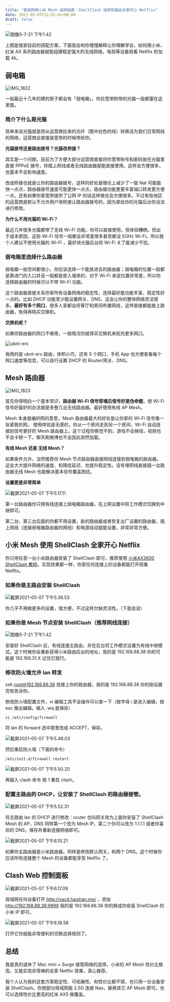 ```yaml
---
title: "家庭网络小米 Mesh 组网指南｜ShellClash 抛弃软路由全家开心 Netflix"
date: 2021-05-07T12:51:42+08:00
draft: false
---
```


![图像5-7-21 下午1.42](https://oss.qust.me/img/%E5%9B%BE%E5%83%8F5-7-21%20%E4%B8%8B%E5%8D%881.42.JPG)

上图是我家目前的搭配方案，下面我会和你慢慢解释让你理解学会，如何用小米、红米 AX 系列路由器就能组建稳定强大的无线网络，电视等设备观看 Netflix 秒加载 4k。<!--more-->

## 弱电箱

![IMG_1822](https://oss.qust.me/img/IMG_1822.JPG)

一般最近十几年的建的房子都会有「弱电箱」，你拉宽带附带的光猫一般都塞在这里面。

### 简介下什么是光猫

简单来说光猫就是把从运营商拉来的光纤（图中白色的线）转换话为我们日常网线的网络，运营商会直接装宽带的时候带给你。

**光猫拨号还是路由拨号？光猫改桥接？**

其实是一个问题，目前为了方便大部分运营商直接将你宽带账号和密码放在光猫里直接 PPPoE 拨号，你插上网线或者无线路由器就能直接使用。这样会方便很多，也基本不会影响速度。

改成桥接也就是让你的路由器拨号，这样的好处是理论上减少了一层 Nat 可能能快一点点，路由器拨号速度可能更快一点点，路由器功能更更丰富端口转发更方便一点，还有如果你家宽带提供了公网 IP 的话这样做也会方便很多。不过有些地区的运营商是默认不允许用户改桥接让路由器拨号的，因为拿给你的光猫后台你没法进行修改。

**为什么不用光猫的 Wi-Fi？**

最近几年很多光猫都带了无线 Wi-Fi 功能，你可以直接使用，但体验糟糕。但出于成本原因，这些 Wi-Fi 信号一般都会非常差很多甚至都没 5GHz Wi-Fi。所以我个人建议不使用光猫的 Wi-Fi ，最好进光猫后台将 Wi-Fi 关了能减少干扰。

### 弱电箱里选择什么路由器

弱电箱一般空间都很小，你应该选择一个能放进去的路由器；弱电箱的位置一般都是靠进门的入口并且一般都是嵌入墙体的，对于 Wi-Fi 来说位置非常差，所以你选择路由器的时候可以不带 Wi-Fi 功能。



这个路由器直接关系你家所有设备网络的稳定性，选择最好能功能丰富，稳定性好一点的。比如 DHCP 功能至少能设置网关、DNS，这会让你的整体网络灵活很多。**最好有多个网口**，很多人家都会将客厅和房间布置网线，这样直接都能接上路由器，免得再购买交换机。

**交换机呢？** 

如果你路由器的网口不够用，一般情况你就得买交换机来拓充更多网口。

![ubnt-erx](https://oss.qust.me/img/ubnt-erx.jpg)

我用的是 ubnt-erx 路由，体积小巧，还有 5 个网口，手机 App 也方便查看每个网口速度等信息，可以自行设置 DHCP 的 Router/网关、DNS。

## Mesh 路由器

![IMG_1823](https://oss.qust.me/img/IMG_1823.JPG)

首先你得明白一个基本常识，**路由器 Wi-Fi 信号穿墙后信号好是伪命题**，想 Wi-Fi 信号好最好的办法就是多整几台无线路由器。最好使用有线 AP Mesh。

Mesh 本身是编织网的意思，Mesh 路由器最大的好处是让你家的 Wi-Fi 信号像一张紧致的网。 使用体验是无感的，你从一个房间走到另一个房间，Wi-Fi 自动连接到信号更好的 Mesh 路由器上。这个过程你察觉不到，游戏不会掉线，视频也不会卡顿一下，聊天刷微博也不会因此突然加载。

**有线 Mesh 还是 无线 Mesh？**

如果条件允许，当然推荐你 Mesh 节点路由器直接网线连接到弱电箱的路由器。这会大大提升网络的速度、和降低延迟、也提升稳定性。没有埋网线直接插一台路由器无线 Mesh 也能解决基本信号覆盖困扰。

**设置更是非常简单**

![截屏2021-05-07 下午5.17.11](https://oss.qust.me/img/%E6%88%AA%E5%B1%8F2021-05-07%20%E4%B8%8B%E5%8D%885.17.11.jpg)

第一台路由器你只用有线连接上弱电箱路由器，在上网设置中将工作模式切换到中继即可。

第二台、第三台后面的你都不用设置，新的路由器或者恢复出厂设置的路由器，插上网线（连接弱电箱路由器的网线）和电源自动就能设置，非常非常方便。

## 小米 Mesh 使用 ShellClash 全家开心 Netflix

你只用任意一台小米路由器安装了 ShellClash 即可，推荐使用 [小米AX3600 ShellClash 教程](https://qust.me/)。实现效果都一样，你家任何连接上的设备都能打开观看 Netflix。

### 如果你是主路由安装 ShellClash

![截屏2021-05-07 下午5.36.53](https://oss.qust.me/img/%E6%88%AA%E5%B1%8F2021-05-07%20%E4%B8%8B%E5%8D%885.36.53.jpg)

你几乎不用做更多的设置，很方便，不过这样欠缺灵活性。（下面会说）

### 如果你是 Mesh 节点安装 ShellClash（推荐网线连接）

![图像5-7-21 下午1.42](https://oss.qust.me/img/%E5%9B%BE%E5%83%8F5-7-21%20%E4%B8%8B%E5%8D%881.42.JPG)

安装好 ShellClash 后，有线连接主路由，并在后台将工作模式设置为有线中继模式。这个时候你会重新获得小米路由后台的地址，我的是 192.168.88.38 你的可能是 192.168.31.X  记住它就行。

### 修改防火墙允许 lan 转发

ssh root@192.168.88.38 连接上你的路由器，我的是 192.168.88.38 你的刚设置完有告诉你。

修改防火墙配置文件，vi 编辑工具不会操作可以查一下（按字母 i 是进入编辑，按 esc 推出编辑，输入 :wq 是保存）

```
vi /etc/config/firewall
```

将 lan 的 forward 选中那里改成 ACCEPT，保存。

![截屏2021-05-07 下午5.48.03](https://oss.qust.me/img/%E6%88%AA%E5%B1%8F2021-05-07%20%E4%B8%8B%E5%8D%885.48.03.jpg)

然后重启防火墙（下面的命令）

```
/etc/init.d/firewall restart
```

![截屏2021-05-07 下午5.50.20](https://oss.qust.me/img/%E6%88%AA%E5%B1%8F2021-05-07%20%E4%B8%8B%E5%8D%885.50.20.jpg)

再输入 clash 命令 按 1 重启 clash。

### 配置主路由的 DHCP，让安装了 ShellClash 的路由器接管。

![截屏2021-05-07 下午5.52.31](https://oss.qust.me/img/%E6%88%AA%E5%B1%8F2021-05-07%20%E4%B8%8B%E5%8D%885.52.31.jpg)



将主路由 lan 的 DHCP 进行修改：router 也叫网关改为上面你安装了 ShellClash Mesh 的 AP，DNS 同样第一个改为 Mesh IP，第二个你可以改为 1.1.1.1 或者你喜欢的 DNS，保存并重新连接网络即可。

![截屏2021-05-07 下午6.10.21](https://oss.qust.me/img/%E6%88%AA%E5%B1%8F2021-05-07%20%E4%B8%8B%E5%8D%886.10.21.jpg)

如果你主路由器是小米路由器。同样是修改默认网关，和两个 DNS。这个时候你应该所有连接整个 Mesh 的设备都能享受 Netflix 了。

## Clash  Web 控制面板

![截屏2021-05-07 下午6.17.09](https://oss.qust.me/img/%E6%88%AA%E5%B1%8F2021-05-07%20%E4%B8%8B%E5%8D%886.17.09.jpg)

局域网任何设备打开 http://yacd.haishan.me/ ，添加 http://192.168.88.38:9999 我的是 192.168.88.38 你的换成你安装 ShellClash 的小米 IP 即可。

![截屏2021-05-07 下午6.18.58](https://oss.qust.me/img/%E6%88%AA%E5%B1%8F2021-05-07%20%E4%B8%8B%E5%8D%886.18.58.jpg)

打开它你就能非常便利的切换选择规则了。

## 总结

我是真的退休了 Mac mini + Surge 接管网络的选择，小米的 AP Mesh 性价比极高，又能实现非常棒的全家 Netflix 效果，真心推荐。

我个人认为我的这套方案稳定性、可拓展性、和性价比都不错，也只用一台设备安装 ShellClash。你想部分局域网能 2.5G 连接 Nas，替换其它 AP Mesh 即可。也可以选择性价比更高的红米 AX5 做覆盖。